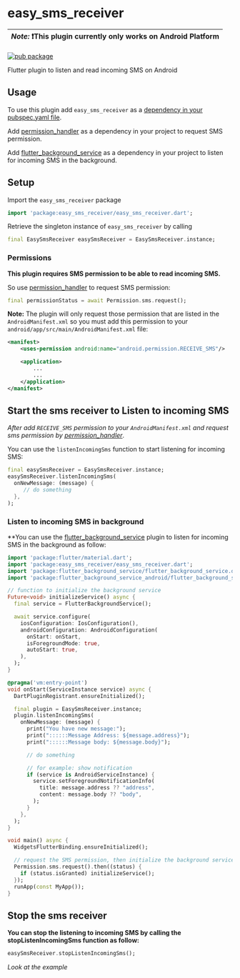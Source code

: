 
# easy_sms_receiver


|*Note:* :exclamation:This plugin currently only works on Android Platform|
|------------------------------------------------------------------|

[![pub package](https://img.shields.io/badge/pub-0.0.1-blue.svg)](https://pub.dev/packages/easy_sms_receiver)

Flutter plugin to listen and read incoming SMS on Android

## Usage
To use this plugin add `easy_sms_receiver` as a [dependency in your pubspec.yaml file](https://flutter.dev/docs/development/packages-and-plugins/using-packages).

Add [permission_handler](https://pub.dev/packages/permission_handler) as a dependency in your project to request SMS permission.

Add [flutter_background_service](https://pub.dev/packages/flutter_background_service) as a dependency in your project to listen for incoming SMS in the background.


## Setup
Import the `easy_sms_receiver` package
```dart
import 'package:easy_sms_receiver/easy_sms_receiver.dart';
```


Retrieve the singleton instance of `easy_sms_receiver` by calling
```dart
final EasySmsReceiver easySmsReceiver = EasySmsReceiver.instance;
```

### Permissions
**This plugin requires SMS permission to be able to read incoming SMS.**

So use [permission_handler](https://pub.dev/packages/permission_handler) to request SMS permission:
```dart
final permissionStatus = await Permission.sms.request();
```
**Note:** The plugin will only request those permission that are listed in the `AndroidManifest.xml`
so you must add this permission to your `android/app/src/main/AndroidManifest.xml` file:
```xml
<manifest>
	<uses-permission android:name="android.permission.RECEIVE_SMS"/>

	<application>
		...
		...
	</application>
</manifest>
```


## Start the sms receiver to Listen to incoming SMS

*After add `RECEIVE_SMS` permission to your `AndroidManifest.xml` and request sms permission by [permission_handler](https://pub.dev/packages/permission_handler)*.

You can use the `listenIncomingSms` function to start listening for incoming SMS:

```dart
final easySmsReceiver = EasySmsReceiver.instance;
easySmsReceiver.listenIncomingSms(
  onNewMessage: (message) {
     // do something
  },
);
```

### Listen to incoming SMS in background
**You can use the [flutter_background_service](https://pub.dev/packages/flutter_background_service) plugin to listen for incoming SMS in the background as follow:


```dart
import 'package:flutter/material.dart';
import 'package:easy_sms_receiver/easy_sms_receiver.dart';
import 'package:flutter_background_service/flutter_background_service.dart';
import 'package:flutter_background_service_android/flutter_background_service_android.dart';

// function to initialize the background service
Future<void> initializeService() async {
  final service = FlutterBackgroundService();

  await service.configure(
    iosConfiguration: IosConfiguration(),
    androidConfiguration: AndroidConfiguration(
      onStart: onStart,
      isForegroundMode: true,
      autoStart: true,
    ),
  );
}

@pragma('vm:entry-point')
void onStart(ServiceInstance service) async {
  DartPluginRegistrant.ensureInitialized();

  final plugin = EasySmsReceiver.instance;
  plugin.listenIncomingSms(
    onNewMessage: (message) {
      print("You have new message:");
      print("::::::Message Address: ${message.address}");
      print("::::::Message body: ${message.body}");

      // do something

      // for example: show notification
      if (service is AndroidServiceInstance) {
        service.setForegroundNotificationInfo(
          title: message.address ?? "address",
          content: message.body ?? "body",
        );
      }
    },
  );
}

void main() async {
  WidgetsFlutterBinding.ensureInitialized();

  // request the SMS permission, then initialize the background service
  Permission.sms.request().then((status) {
    if (status.isGranted) initializeService();
  });
  runApp(const MyApp());
}
```


## Stop the sms receiver

**You can stop the listening to incoming SMS by calling the stopListenIncomingSms function as follow:**

```dart
easySmsReceiver.stopListenIncomingSms();
```

*Look at the example*
